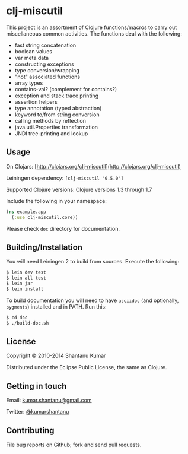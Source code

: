 # clj-miscutil

This project is an assortment of Clojure functions/macros to carry out
miscellaneous common activities. The functions deal with the following:

* fast string concatenation
* boolean values
* var meta data
* constructing exceptions
* type conversion/wrapping
* "not" associated functions
* array types
* contains-val? (complement for contains?)
* exception and stack trace printing
* assertion helpers
* type annotation (typed abstraction)
* keyword to/from string conversion
* calling methods by reflection
* java.util.Properties transformation
* JNDI tree-printing and lookup


## Usage

On Clojars: [http://clojars.org/clj-miscutil](http://clojars.org/clj-miscutil)

Leiningen dependency: `[clj-miscutil "0.5.0"]`

Supported Clojure versions: Clojure versions 1.3 through 1.7

Include the following in your namespace:

```clojure
(ns example.app
  (:use clj-miscutil.core))
```

Please check `doc` directory for documentation.


## Building/Installation

You will need Leiningen 2 to build from sources. Execute the following:

```bash
$ lein dev test
$ lein all test
$ lein jar
$ lein install
```

To build documentation you will need to have `asciidoc` (and optionally, `pygments`) installed and in PATH. Run this:

```bash
$ cd doc
$ ./build-doc.sh
```


## License

Copyright © 2010-2014 Shantanu Kumar

Distributed under the Eclipse Public License, the same as Clojure.


## Getting in touch

Email: [kumar.shantanu@gmail.com](kumar.shantanu@gmail.com)

Twitter: [@kumarshantanu](twitter.com/kumarshantanu)


## Contributing

File bug reports on Github; fork and send pull requests.
